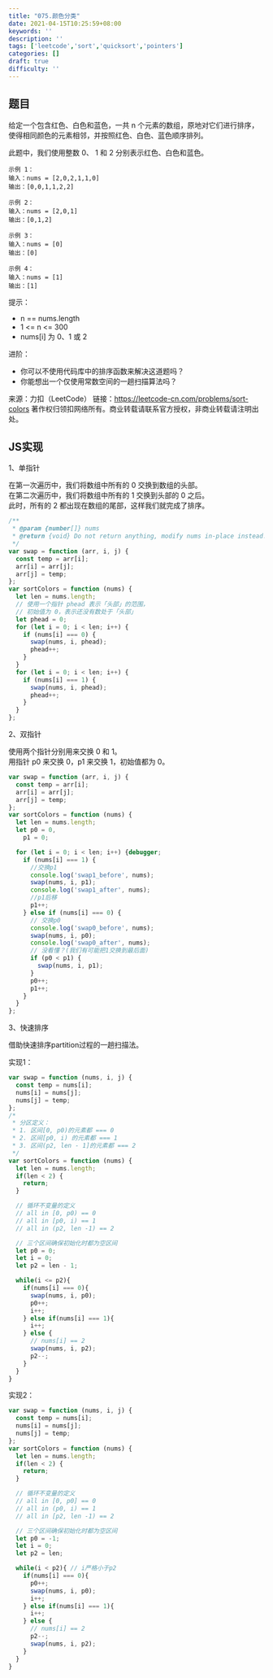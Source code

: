 ```yaml
---
title: "075.颜色分类"
date: 2021-04-15T10:25:59+08:00
keywords: ''
description: ''
tags: ['leetcode','sort','quicksort','pointers']
categories: []
draft: true
difficulty: ''
---
```


## 题目

给定一个包含红色、白色和蓝色，一共 n 个元素的数组，原地对它们进行排序，使得相同颜色的元素相邻，并按照红色、白色、蓝色顺序排列。

此题中，我们使用整数 0、 1 和 2 分别表示红色、白色和蓝色。

```
示例 1：
输入：nums = [2,0,2,1,1,0]
输出：[0,0,1,1,2,2]

示例 2：
输入：nums = [2,0,1]
输出：[0,1,2]

示例 3：
输入：nums = [0]
输出：[0]

示例 4：
输入：nums = [1]
输出：[1]
```

提示：

- n == nums.length
- 1 <= n <= 300
- nums[i] 为 0、1 或 2


进阶：

- 你可以不使用代码库中的排序函数来解决这道题吗？
- 你能想出一个仅使用常数空间的一趟扫描算法吗？

来源：力扣（LeetCode）
链接：https://leetcode-cn.com/problems/sort-colors
著作权归领扣网络所有。商业转载请联系官方授权，非商业转载请注明出处。


## JS实现

1、单指针 

在第一次遍历中，我们将数组中所有的 0 交换到数组的头部。  
在第二次遍历中，我们将数组中所有的 1 交换到头部的 0 之后。    
此时，所有的 2 都出现在数组的尾部，这样我们就完成了排序。  


```javascript
/**
 * @param {number[]} nums
 * @return {void} Do not return anything, modify nums in-place instead.
 */
var swap = function (arr, i, j) {
  const temp = arr[i];
  arr[i] = arr[j];
  arr[j] = temp;
};
var sortColors = function (nums) {
  let len = nums.length;
  // 使用一个指针 phead 表示「头部」的范围，
  // 初始值为 0，表示还没有数处于「头部」
  let phead = 0;
  for (let i = 0; i < len; i++) {
    if (nums[i] === 0) {
      swap(nums, i, phead);
      phead++;
    }
  }
  for (let i = 0; i < len; i++) {
    if (nums[i] === 1) {
      swap(nums, i, phead);
      phead++;
    }
  }
};
```

2、双指针

使用两个指针分别用来交换 0 和 1。  
用指针 p0 来交换 0，p1 来交换 1，初始值都为 0。

```javascript
var swap = function (arr, i, j) {
  const temp = arr[i];
  arr[i] = arr[j];
  arr[j] = temp;
};
var sortColors = function (nums) {
  let len = nums.length;
  let p0 = 0,
    p1 = 0;

  for (let i = 0; i < len; i++) {debugger;
    if (nums[i] === 1) {
      //交换p1
      console.log('swap1_before', nums);
      swap(nums, i, p1);
      console.log('swap1_after', nums);
      //p1后移
      p1++;
    } else if (nums[i] === 0) {
      // 交换p0
      console.log('swap0_before', nums);
      swap(nums, i, p0);
      console.log('swap0_after', nums);
      // 没看懂？(我们有可能把1交换到最后面)
      if (p0 < p1) {
        swap(nums, i, p1);
      }
      p0++;
      p1++;
    }
  }
};
```

3、快速排序 

借助快速排序partition过程的一趟扫描法。

实现1：

```javascript
var swap = function (nums, i, j) {
  const temp = nums[i];
  nums[i] = nums[j];
  nums[j] = temp;
};
/* 
 * 分区定义：
 * 1. 区间[0, p0)的元素都 === 0
 * 2. 区间[p0, i) 的元素都 === 1
 * 3. 区间(p2, len - 1]的元素都 === 2
 */ 
var sortColors = function (nums) {
  let len = nums.length;
  if(len < 2) {
    return;
  }

  // 循环不变量的定义
  // all in [0, p0) == 0
  // all in [p0, i) == 1
  // all in (p2, len -1) == 2

  // 三个区间确保初始化时都为空区间
  let p0 = 0;
  let i = 0;
  let p2 = len - 1;

  while(i <= p2){
    if(nums[i] === 0){
      swap(nums, i, p0);
      p0++;
      i++;
    } else if(nums[i] === 1){
      i++;
    } else {
      // nums[i] == 2
      swap(nums, i, p2);
      p2--;
    }
  }
}
```

实现2：

```javascript
var swap = function (nums, i, j) {
  const temp = nums[i];
  nums[i] = nums[j];
  nums[j] = temp;
};
var sortColors = function (nums) {
  let len = nums.length;
  if(len < 2) {
    return;
  }

  // 循环不变量的定义
  // all in [0, p0] == 0
  // all in (p0, i) == 1
  // all in [p2, len -1) == 2

  // 三个区间确保初始化时都为空区间
  let p0 = -1;
  let i = 0;
  let p2 = len;

  while(i < p2){ // i严格小于p2
    if(nums[i] === 0){
      p0++;
      swap(nums, i, p0);
      i++;
    } else if(nums[i] === 1){
      i++;
    } else {
      // nums[i] == 2
      p2--;
      swap(nums, i, p2);
    }
  }
}
```



